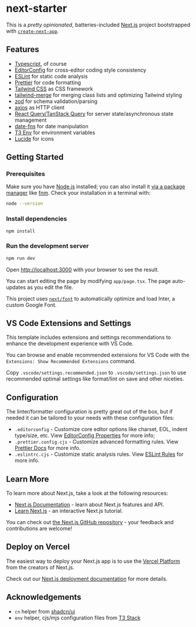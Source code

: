# next-starter

This is a _pretty opinionated_, batteries-included [Next.js](https://nextjs.org/) project bootstrapped with [`create-next-app`](https://github.com/vercel/next.js/tree/canary/packages/create-next-app).

## Features

- [Typescript](https://www.typescriptlang.org), of course
- [EditorConfig](https://editorconfig.org/) for cross-editor coding style consistency
- [ESLint](https://eslint.org/) for static code analysis
- [Prettier](https://prettier.io/) for code formatting
- [Tailwind CSS](https://tailwindcss.com/) as CSS framework
- [tailwind-merge](https://github.com/dcastil/tailwind-merge) for merging class lists and optimizing Tailwind styling
- [zod](https://zod.dev) for schema validation/parsing
- [axios](https://axios-http.com) as HTTP client
- [React Query/TanStack Query](https://tanstack.com/query) for server state/asynchronous state management
- [date-fns](https://date-fns.org) for date manipulation
- [T3 Env](https://env.t3.gg/docs/recipes) for environment variables
- [Lucide](https://lucide.dev) for icons

## Getting Started

### Prerequisites

Make sure you have [Node.js](https://nodejs.org/en/download/) installed; you can also install it [via a package manager](https://nodejs.org/en/download/package-manager/) like [fnm](https://github.com/Schniz/fnm#readme). Check your installation in a terminal with:

```bash
node --version
```

### Install dependencies

```bash
npm install
```

### Run the development server

```bash
npm run dev
```

Open [http://localhost:3000](http://localhost:3000) with your browser to see the result.

You can start editing the page by modifying `app/page.tsx`. The page auto-updates as you edit the file.

This project uses [`next/font`](https://nextjs.org/docs/basic-features/font-optimization) to automatically optimize and load Inter, a custom Google Font.

## VS Code Extensions and Settings

This template includes extensions and settings recommendations to enhance the development experience with VS Code.

You can browse and enable recommended extensions for VS Code with the `Extensions: Show Recommended Extensions` command.

Copy `.vscode/settings.recommended.json` to `.vscode/settings.json` to use recommended optimal settings like format/lint on save and other niceties.

## Configuration

The linter/formatter configuration is pretty great out of the box, but if needed it can be tailored to your needs with these configuration files:

- `.editorconfig` - Customize core editor options like charset, EOL, indent type/size, etc. View [EditorConfig Properties](https://github.com/editorconfig/editorconfig/wiki/EditorConfig-Properties) for more info;
- `.prettier.config.cjs` - Customize advanced formatting rules. View [Prettier Docs](https://prettier.io/docs/en/index.html) for more info.
- `.eslintrc.cjs` - Customize static analysis rules. View [ESLint Rules](https://eslint.org/docs/rules/) for more info.

## Learn More

To learn more about Next.js, take a look at the following resources:

- [Next.js Documentation](https://nextjs.org/docs) - learn about Next.js features and API.
- [Learn Next.js](https://nextjs.org/learn) - an interactive Next.js tutorial.

You can check out [the Next.js GitHub repository](https://github.com/vercel/next.js/) - your feedback and contributions are welcome!

## Deploy on Vercel

The easiest way to deploy your Next.js app is to use the [Vercel Platform](https://vercel.com/new?utm_medium=default-template&filter=next.js&utm_source=create-next-app&utm_campaign=create-next-app-readme) from the creators of Next.js.

Check out our [Next.js deployment documentation](https://nextjs.org/docs/deployment) for more details.

## Acknowledgements

- `cn` helper from [shadcn/ui](https://github.com/shadcn/ui)
- `env` helper, cjs/mjs configuration files from [T3 Stack](https://github.com/t3-oss/create-t3-app)
